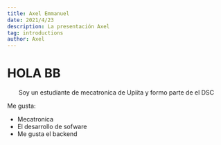 ```yaml
---
title: Axel Emmanuel 
date: 2021/4/23
description: La presentación Axel
tag: introductions
author: Axel 
---
```

# HOLA BB
<p align="center">Soy un estudiante de mecatronica de Upiita y formo parte de el DSC</p>

Me gusta:

- Mecatronica
- El desarrollo de sofware
- Me gusta el backend
